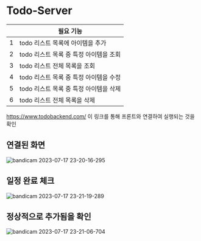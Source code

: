 # Todo-Server

||필요 기능|
|---|---|
|1|todo 리스트 목록에 아이템을 추가|
|2|todo 리스트 목록 중 특정 아이템을 조회|
|3|todo 리스트 전체 목록을 조회|
|4|todo 리스트 목록 중 특정 아이템을 수정|
|5|todo 리스트 목록 중 특정 아이템을 삭제|
|6|todo 리스트 전체 목록을 삭제|

https://www.todobackend.com/
이 링크를 통해 프론트와 연결하여 실행되는 것을 확인 


## 연결된 화면
![bandicam 2023-07-17 23-20-16-295](https://github.com/leeshinbi/Todo-Server/assets/109641586/82353597-c709-416c-9a47-73788841891c)
## 일정 완료 체크 
![bandicam 2023-07-17 23-21-19-289](https://github.com/leeshinbi/Todo-Server/assets/109641586/918eee6b-7245-4e50-9430-3387c9097695)
## 정상적으로 추가됨을 확인
![bandicam 2023-07-17 23-21-06-704](https://github.com/leeshinbi/Todo-Server/assets/109641586/83e8edec-6615-45c3-b576-634e3703a185)
